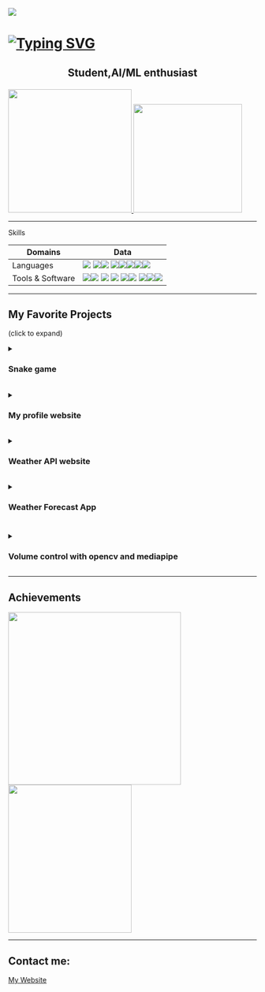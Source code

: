 ![](https://komarev.com/ghpvc/?username=greeenboi)

# [![Typing SVG](https://readme-typing-svg.demolab.com?font=Fira+Code&size=35&pause=999&color=8A04ED&width=1100&lines=%F0%9F%91%8B+Hi%2C+I%E2%80%99m+greeenboi;%F0%9F%91%80+I%E2%80%99m+interested+in+deep+learning+and+web+development;%F0%9F%8C%B1+I%E2%80%99m+currently+learning+python+and+rust;%F0%9F%92%9E%EF%B8%8F+I%E2%80%99m+looking+to+collaborate+on+web+development)](https://git.io/typing-svg)
<h2>
<p align="center">
  <b>Student,AI/ML enthusiast</b>
</p>
</h2>


<!---
greeenboi/greeenboi is a ✨ special ✨ repository because its `README.md` (this file) appears on your GitHub profile.
You can click the Preview link to take a look at your changes.
--->



<a href="https://github.com/greeenboi">
  
<img height="250em" src="https://github-readme-stats-git-masterrstaa-rickstaa.vercel.app/api?username=greeenboi&count_private=true&show_icons=true&theme=synthwave"/>
<img height="220em" src="https://github-readme-stats-git-masterrstaa-rickstaa.vercel.app/api/top-langs/?username=greeenboi&text_bold&count_private=true&show_icons=true&layout=compact&theme=synthwave"/>
</a>

***


  Skills

|Domains|Data|
|----|----|
|Languages|<img src="https://github.com/devicons/devicon/blob/master/icons/c/c-original.svg"> <img src="https://github.com/devicons/devicon/blob/master/icons/html5/html5-original.svg"><img src="https://github.com/devicons/devicon/blob/master/icons/csharp/csharp-original.svg"> <img src="https://github.com/devicons/devicon/blob/master/icons/markdown/markdown-original.svg"><img src="https://github.com/devicons/devicon/blob/master/icons/python/python-original.svg"><img src="https://github.com/devicons/devicon/blob/master/icons/javascript/javascript-original.svg"><img src="https://github.com/devicons/devicon/blob/master/icons/react/react-original.svg"><img src="https://github.com/devicons/devicon/blob/master/icons/tailwindcss/tailwindcss-original-wordmark.svg">|
|Tools & Software|<img src="https://github.com/devicons/devicon/blob/master/icons/opencv/opencv-original.svg"><img src="https://github.com/devicons/devicon/blob/master/icons/threejs/threejs-original.svg"> <img src="https://github.com/devicons/devicon/blob/master/icons/azure/azure-original.svg"> <img src="https://github.com/devicons/devicon/blob/master/icons/blender/blender-original.svg"> <img src="https://github.com/devicons/devicon/blob/master/icons/vscode/vscode-original.svg"><img src="https://github.com/devicons/devicon/blob/master/icons/visualstudio/visualstudio-plain.svg"> <img src="https://github.com/devicons/devicon/blob/master/icons/jetbrains/jetbrains-original.svg"><img src="https://github.com/devicons/devicon/blob/master/icons/photoshop/photoshop-line.svg"><img src="https://github.com/devicons/devicon/blob/master/icons/raspberrypi/raspberrypi-original.svg">|
  

  
***

## My Favorite Projects
(click to expand)
<br>
<details id=1 closed>
  <summary><h3>Snake game</h3></summary>
  <a href="https://github.com/greeenboi/Snake-Game">
    <img align="center" src="https://github-readme-stats-git-masterrstaa-rickstaa.vercel.app/api/pin/?username=greeenboi&repo=Snake-Game&show_owner=true&show_icons=true&theme=synthwave">
  </a>
 </details>
 <br>
<details id=2 closed>
  <summary><h3>My profile website</h3></summary>
  <a href="https://github.com/greeenboi/Suvans-website">
    <img align="center" src="https://github-readme-stats-git-masterrstaa-rickstaa.vercel.app/api/pin/?username=greeenboi&repo=Suvans-website&show_owner=true&show_icons=true&theme=synthwave">
  </a>
 </details>
  <br>
<details id=3 closed>
  <summary><h3>Weather API website</h3></summary>
  <a href="https://github.com/greeenboi/weather-website">
    <img align="center" src="https://github-readme-stats-git-masterrstaa-rickstaa.vercel.app/api/pin/?username=greeenboi&repo=weather-website&show_owner=true&show_icons=true&theme=synthwave">
  </a>
 </details>
   <br>
<details id=4 closed>
  <summary><h3>Weather Forecast App<h3></summary>
  <a href="https://github.com/greeenboi/Weather-app">
    <img align="center" src="https://github-readme-stats-git-masterrstaa-rickstaa.vercel.app/api/pin/?username=greeenboi&repo=Weather-app&show_owner=true&show_icons=true&theme=synthwave"/>
  </a>
  </details>
  <br>
<details id=5 closed>
  <summary><h3>Volume control with opencv and mediapipe</h3></summary>
  <a href="https://github.com/greeenboi/Volume-control-with-hand-detection">
    <img align="center" src="https://github-readme-stats-git-masterrstaa-rickstaa.vercel.app/api/pin/?username=greeenboi&repo=Volume-control-with-hand-detection&show_owner=true&show_icons=true&theme=synthwave">
  </a>
 </details>

***

## Achievements

<a href ="https://www.credly.com/badges/44ac2fcd-0d6d-46a6-9942-439e68afaf66/public_url"><img src="https://user-images.githubusercontent.com/118198968/226444495-c37c2eb8-63e7-4320-9ff0-5cb526e4a4e7.png" style="width:350px;height:350px;"></a> <img src="https://user-images.githubusercontent.com/118198968/227723940-65f60bd8-024c-48a8-812b-6da679eaaf91.png" style="width:250;height:300px;">

***

## Contact me:

<a href="https://suvangs.netlify.app/">My Website</a>

 
 



